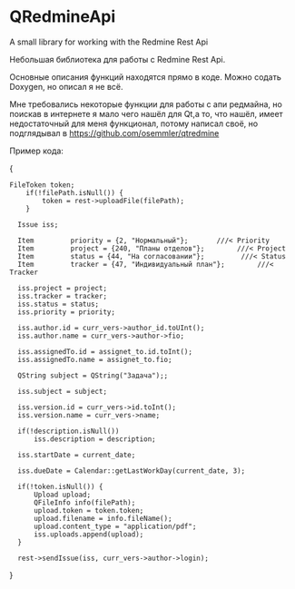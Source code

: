 # QRedmineApi
A small library for working with the Redmine Rest Api

Небольшая библиотека для работы с Redmine Rest Api.

Основные описания функций находятся прямо в коде. Можно содать Doxygen, но описал я не всё.

Мне требовались некоторые функции для работы с апи редмайна, но поискав в интернете я мало чего нашёл для Qt,а то, что нашёл, имеет недостаточный
для меня функционал, потому написал своё, но подглядывал в https://github.com/osemmler/qtredmine

Пример кода:

{

    FileToken token;
        if(!filePath.isNull()) {
            token = rest->uploadFile(filePath);
        }
        
      Issue iss;
      
      Item         priority = {2, "Нормальный"};       ///< Priority
      Item         project = {240, "Планы отделов"};        ///< Project
      Item         status = {44, "На согласовании"};         ///< Status
      Item         tracker = {47, "Индивидуальный план"};        ///< Tracker

      iss.project = project;
      iss.tracker = tracker;
      iss.status = status;
      iss.priority = priority;

      iss.author.id = curr_vers->author_id.toUInt();
      iss.author.name = curr_vers->author->fio;

      iss.assignedTo.id = assignet_to.id.toInt();
      iss.assignedTo.name = assignet_to.fio;

      QString subject = QString("Задача");;

      iss.subject = subject;

      iss.version.id = curr_vers->id.toInt();
      iss.version.name = curr_vers->name;

      if(!description.isNull())
          iss.description = description;

      iss.startDate = current_date;

      iss.dueDate = Calendar::getLastWorkDay(current_date, 3);

      if(!token.isNull()) {
          Upload upload;
          QFileInfo info(filePath);
          upload.token = token.token;
          upload.filename = info.fileName();
          upload.content_type = "application/pdf";
          iss.uploads.append(upload);
      }

      rest->sendIssue(iss, curr_vers->author->login);
}
    
